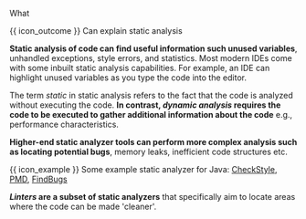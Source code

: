 <span id="title">What</span>

<span id="prereqs"></span>

<span id="outcomes">{{ icon_outcome }} Can explain static analysis</span>

<div id="body">

<box type="definition" seamless>

<include src="../../../common/definitions.md#def-static-analysis" />

</box>

**Static analysis of code can find useful information such unused variables**, unhandled exceptions, style errors, and statistics. Most modern IDEs come with some inbuilt static analysis capabilities. For example, an IDE can highlight unused variables as you type the code into the editor.

The term _static_ in static analysis refers to the fact that the code is analyzed without executing the code. **In contrast, _dynamic analysis_ requires the code to be executed to gather additional information about the code** e.g., performance characteristics.

**Higher-end static analyzer tools can perform more complex analysis such as locating potential bugs**, memory leaks, inefficient code structures etc.

<box>

{{ icon_example }} Some example static analyzer for Java: [CheckStyle](http://checkstyle.sourceforge.net/), [PMD](https://pmd.github.io/), [FindBugs](http://findbugs.sourceforge.net/)
</box>

**_Linters_ are a subset of static analyzers** that specifically aim to locate areas where the code can be made 'cleaner'.

</div>

<div id="extras">
</div>